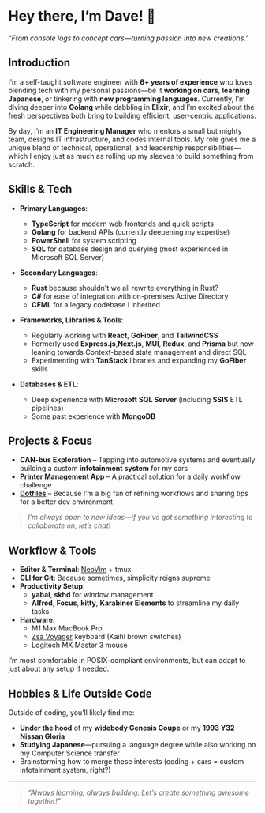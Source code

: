 # Hey there, I’m Dave! 👋

_"From console logs to concept cars—turning passion into new creations."_

## Introduction

I’m a self-taught software engineer with **6+ years of experience** who loves blending tech with my personal passions—be it **working on cars**, **learning Japanese**, or tinkering with **new programming languages**. Currently, I’m diving deeper into **Golang** while dabbling in **Elixir**, and I’m excited about the fresh perspectives both bring to building efficient, user-centric applications.

By day, I’m an **IT Engineering Manager** who mentors a small but mighty team, designs IT infrastructure, and codes internal tools. My role gives me a unique blend of technical, operational, and leadership responsibilities—which I enjoy just as much as rolling up my sleeves to build something from scratch.

## Skills & Tech

- **Primary Languages**:

  - **TypeScript** for modern web frontends and quick scripts
  - **Golang** for backend APIs (currently deepening my expertise)
  - **PowerShell** for system scripting
  - **SQL** for database design and querying (most experienced in Microsoft SQL Server)

- **Secondary Languages**:

  - **Rust** because shouldn't we all rewrite everything in Rust?
  - **C#** for ease of integration with on-premises Active Directory
  - **CFML** for a legacy codebase I inherited

- **Frameworks, Libraries & Tools**:

  - Regularly working with **React**, **GoFiber**, and **TailwindCSS**
  - Formerly used **Express.js**,**Next.js**, **MUI**, **Redux**, and **Prisma** but now leaning towards Context-based state management and direct SQL
  - Experimenting with **TanStack** libraries and expanding my **GoFiber** skills

- **Databases & ETL**:
  - Deep experience with **Microsoft SQL Server** (including **SSIS** ETL pipelines)
  - Some past experience with **MongoDB**

## Projects & Focus

- **CAN-bus Exploration** – Tapping into automotive systems and eventually building a custom **infotainment system** for my cars
- **Printer Management App** – A practical solution for a daily workflow challenge
- **[Dotfiles](https://github.com/dchroninger/.dotfiles)** – Because I’m a big fan of refining workflows and sharing tips for a better dev environment

> _I’m always open to new ideas—if you’ve got something interesting to collaborate on, let’s chat!_

## Workflow & Tools

- **Editor & Terminal**: [NeoVim](https://neovim.io/) + tmux
- **CLI for Git**: Because sometimes, simplicity reigns supreme
- **Productivity Setup**:
  - **yabai**, **skhd** for window management
  - **Alfred**, **Focus**, **kitty**, **Karabiner Elements** to streamline my daily tasks
- **Hardware**:
  - M1 Max MacBook Pro
  - [Zsa Voyager](https://shop.zsa.io/) keyboard (Kaihl brown switches)
  - Logitech MX Master 3 mouse

I’m most comfortable in POSIX-compliant environments, but can adapt to just about any setup if needed.

## Hobbies & Life Outside Code

Outside of coding, you’ll likely find me:

- **Under the hood** of my **widebody Genesis Coupe** or my **1993 Y32 Nissan Gloria**
- **Studying Japanese**—pursuing a language degree while also working on my Computer Science transfer
- Brainstorming how to merge these interests (coding + cars = custom infotainment system, right?)

---

> _“Always learning, always building. Let’s create something awesome together!”_
